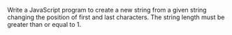 Write a JavaScript program to create a new string from a given string changing the position of first and last characters. The string length must be greater than or equal to 1.
